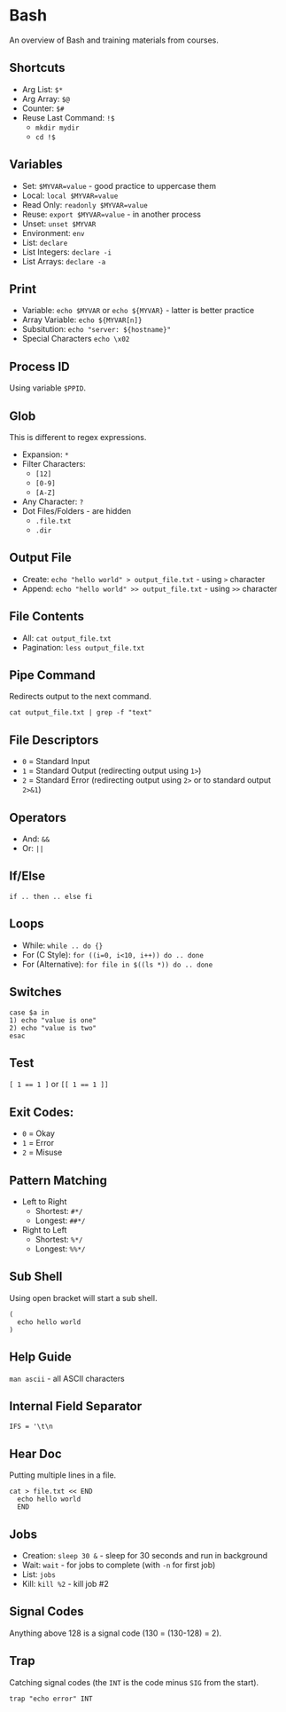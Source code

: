 # Bash
An overview of Bash and training materials from courses.

## Shortcuts
* Arg List: `$*`
* Arg Array: `$@`
* Counter: `$#`
* Reuse Last Command: `!$`
  * `mkdir mydir`
  * `cd !$`

## Variables
* Set: `$MYVAR=value` - good practice to uppercase them
* Local: `local $MYVAR=value`
* Read Only: `readonly $MYVAR=value`
* Reuse: `export $MYVAR=value` - in another process
* Unset: `unset $MYVAR`
* Environment: `env`
* List: `declare`
* List Integers: `declare -i`
* List Arrays: `declare -a`

## Print
* Variable: `echo $MYVAR` or `echo ${MYVAR}` - latter is better practice
* Array Variable: `echo ${MYVAR[n]}`
* Subsitution: `echo "server: ${hostname}"`
* Special Characters `echo \x02`

## Process ID
Using variable `$PPID`.

## Glob
This is different to regex expressions.
* Expansion: `*`
* Filter Characters:
  * `[12]`
  * `[0-9]`
  * `[A-Z]`
* Any Character: `?`
* Dot Files/Folders - are hidden
  * `.file.txt`
  * `.dir`

## Output File
* Create: `echo "hello world" > output_file.txt` - using `>` character
* Append: `echo "hello world" >> output_file.txt` - using `>>` character

## File Contents
* All: `cat output_file.txt`
* Pagination: `less output_file.txt`

## Pipe Command
Redirects output to the next command.

`cat output_file.txt | grep -f "text"`

## File Descriptors
* `0` = Standard Input
* `1` = Standard Output (redirecting output using `1>`)
* `2` = Standard Error (redirecting output using `2>` or to standard output `2>&1`)

## Operators
* And: `&&`
* Or: `||`

## If/Else
`if .. then .. else fi`

## Loops
* While: `while .. do {}`
* For (C Style): `for ((i=0, i<10, i++)) do .. done`
* For (Alternative): `for file in $((ls *)) do .. done`

## Switches
```
case $a in
1) echo "value is one"
2) echo "value is two"
esac
```

## Test
`[ 1 == 1 ]` or `[[ 1 == 1 ]]`

## Exit Codes:
* `0` = Okay
* `1` = Error
* `2` = Misuse

## Pattern Matching
* Left to Right
  * Shortest: `#*/`
  * Longest: `##*/`
* Right to Left
  * Shortest: `%*/`
  * Longest: `%%*/`

## Sub Shell
Using open bracket will start a sub shell.
```
(
  echo hello world
)
```

## Help Guide
`man ascii` - all ASCII characters

## Internal Field Separator
`IFS = '\t\n`

## Hear Doc
Putting multiple lines in a file.
```
cat > file.txt << END
  echo hello world
  END
```

## Jobs
* Creation: `sleep 30 &` - sleep for 30 seconds and run in background
* Wait: `wait` - for jobs to complete (with `-n` for first job)
* List: `jobs`
* Kill: `kill %2` - kill job #2

## Signal Codes
Anything above 128 is a signal code (130 = (130-128) = 2).

## Trap
Catching signal codes (the `INT` is the code minus `SIG` from the start).

`trap "echo error" INT`